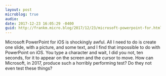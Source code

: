 ```yaml
---
layout: post
microblog: true
audio: 
date: 2017-12-23 16:05:29 -0400
guid: http://frankm.micro.blog/2017/12/23/microsoft-powerpoint-for.html
---
```

Microsoft PowerPoint for iOS is shockingly awful. All I need to do is create one slide, with a picture, and some text, and I find that impossible to do with PowerPoint on iOS. You type a character and wait, I did you not, ten seconds, for it to appear on the screen and the cursor to move. How can Microsoft, in 2017, produce such a horribly performing test? Do they not even test these things? 
